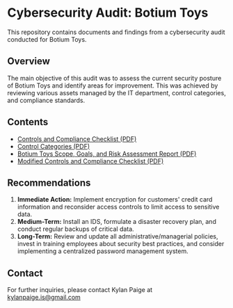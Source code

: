 # Cybersecurity Audit: Botium Toys

This repository contains documents and findings from a cybersecurity audit conducted for Botium Toys.

## Overview
The main objective of this audit was to assess the current security posture of Botium Toys and identify areas for improvement. This was achieved by reviewing various assets managed by the IT department, control categories, and compliance standards.

## Contents
- [Controls and Compliance Checklist (PDF)](./docs/Controls_and_Compliance_Checklist.pdf)
- [Control Categories (PDF)](./docs/Control_Categories.pdf)
- [Botium Toys Scope, Goals, and Risk Assessment Report (PDF)](./docs/Botium_Toys_Scope_Goals_and_Risk_Assessment.pdf)
- [Modified Controls and Compliance Checklist (PDF)](./docs/modified_controls_and_compliance_checklist.pdf)

## Recommendations
1. **Immediate Action:** Implement encryption for customers' credit card information and reconsider access controls to limit access to sensitive data.
2. **Medium-Term:** Install an IDS, formulate a disaster recovery plan, and conduct regular backups of critical data.
3. **Long-Term:** Review and update all administrative/managerial policies, invest in training employees about security best practices, and consider implementing a centralized password management system.

## Contact
For further inquiries, please contact Kylan Paige at kylanpaige.is@gmail.com

